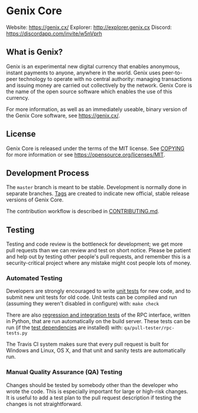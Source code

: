Genix Core
===============================

Website: https://genix.cx/
Explorer: http://explorer.genix.cx
Discord: https://discordapp.com/invite/w5nVprh

What is Genix?
----------------

Genix is an experimental new digital currency that enables anonymous, instant
payments to anyone, anywhere in the world. Genix uses peer-to-peer technology
to operate with no central authority: managing transactions and issuing money
are carried out collectively by the network. Genix Core is the name of the open
source software which enables the use of this currency.

For more information, as well as an immediately useable, binary version of
the Genix Core software, see https://genix.cx/.


License
-------

Genix Core is released under the terms of the MIT license. See [COPYING](COPYING) for more
information or see https://opensource.org/licenses/MIT.

Development Process
-------------------

The `master` branch is meant to be stable. Development is normally done in separate branches.
[Tags](https://github.com/genix-project/genix/tags) are created to indicate new official,
stable release versions of Genix Core.

The contribution workflow is described in [CONTRIBUTING.md](CONTRIBUTING.md).

Testing
-------

Testing and code review is the bottleneck for development; we get more pull
requests than we can review and test on short notice. Please be patient and help out by testing
other people's pull requests, and remember this is a security-critical project where any mistake might cost people
lots of money.

### Automated Testing

Developers are strongly encouraged to write [unit tests](/doc/unit-tests.md) for new code, and to
submit new unit tests for old code. Unit tests can be compiled and run
(assuming they weren't disabled in configure) with: `make check`

There are also [regression and integration tests](/qa) of the RPC interface, written
in Python, that are run automatically on the build server.
These tests can be run (if the [test dependencies](/qa) are installed) with: `qa/pull-tester/rpc-tests.py`

The Travis CI system makes sure that every pull request is built for Windows
and Linux, OS X, and that unit and sanity tests are automatically run.

### Manual Quality Assurance (QA) Testing

Changes should be tested by somebody other than the developer who wrote the
code. This is especially important for large or high-risk changes. It is useful
to add a test plan to the pull request description if testing the changes is
not straightforward.

